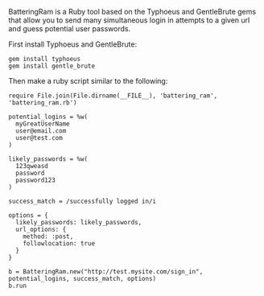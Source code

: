 BatteringRam is a Ruby tool based on the Typhoeus and GentleBrute gems that allow you to send
many simultaneous login in attempts to a given url and guess potential user passwords.

First install Typhoeus and GentleBrute:

    gem install typhoeus
    gem install gentle_brute
    
Then make a ruby script similar to the following:

    require File.join(File.dirname(__FILE__), 'battering_ram', 'battering_ram.rb')

    potential_logins = %w(
      myGreatUserName
      user@email.com
      user@test.com
    )

    likely_passwords = %w(
      123qweasd
      password
      password123
    )

    success_match = /successfully logged in/i

    options = {
      likely_passwords: likely_passwords,
      url_options: {
        method: :post,
        followlocation: true
      }
    }

    b = BatteringRam.new("http://test.mysite.com/sign_in", potential_logins, success_match, options)
    b.run
